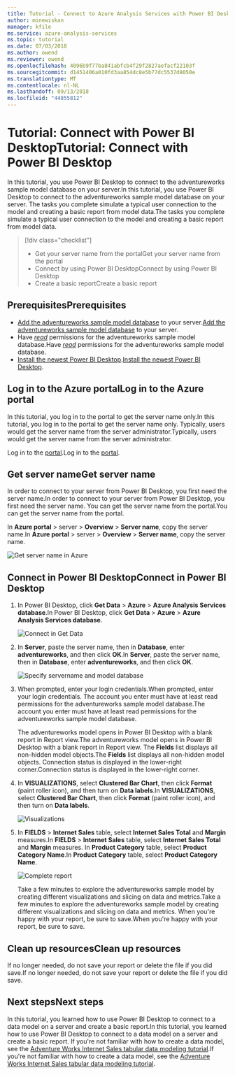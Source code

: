 ```yaml
---
title: Tutorial - Connect to Azure Analysis Services with Power BI Desktop | Microsoft Docs
author: minewiskan
manager: kfile
ms.service: azure-analysis-services
ms.topic: tutorial
ms.date: 07/03/2018
ms.author: owend
ms.reviewer: owend
ms.openlocfilehash: 4096b9f77ba841abfcb4f29f2827aefacf22103f
ms.sourcegitcommit: d1451406a010fd3aa854dc8e5b77dc5537d8050e
ms.translationtype: MT
ms.contentlocale: nl-NL
ms.lasthandoff: 09/13/2018
ms.locfileid: "44855812"
---
```

# <a name="tutorial-connect-with-power-bi-desktop"></a><span data-ttu-id="461b0-102">Tutorial: Connect with Power BI Desktop</span><span class="sxs-lookup"><span data-stu-id="461b0-102">Tutorial: Connect with Power BI Desktop</span></span>

<span data-ttu-id="461b0-103">In this tutorial, you use Power BI Desktop to connect to the adventureworks sample model database on your server.</span><span class="sxs-lookup"><span data-stu-id="461b0-103">In this tutorial, you use Power BI Desktop to connect to the adventureworks sample model database on your server.</span></span> <span data-ttu-id="461b0-104">The tasks you complete simulate a typical user connection to the model and creating a basic report from model data.</span><span class="sxs-lookup"><span data-stu-id="461b0-104">The tasks you complete simulate a typical user connection to the model and creating a basic report from model data.</span></span>

> [!div class="checklist"]
> * <span data-ttu-id="461b0-105">Get your server name from the portal</span><span class="sxs-lookup"><span data-stu-id="461b0-105">Get your server name from the portal</span></span>
> * <span data-ttu-id="461b0-106">Connect by using Power BI Desktop</span><span class="sxs-lookup"><span data-stu-id="461b0-106">Connect by using Power BI Desktop</span></span>
> * <span data-ttu-id="461b0-107">Create a basic report</span><span class="sxs-lookup"><span data-stu-id="461b0-107">Create a basic report</span></span>

## <a name="prerequisites"></a><span data-ttu-id="461b0-108">Prerequisites</span><span class="sxs-lookup"><span data-stu-id="461b0-108">Prerequisites</span></span>

- <span data-ttu-id="461b0-109">[Add the adventureworks sample model database](../analysis-services-create-sample-model.md) to your server.</span><span class="sxs-lookup"><span data-stu-id="461b0-109">[Add the adventureworks sample model database](../analysis-services-create-sample-model.md) to your server.</span></span>
- <span data-ttu-id="461b0-110">Have [*read*](../analysis-services-server-admins.md) permissions for the adventureworks sample model database.</span><span class="sxs-lookup"><span data-stu-id="461b0-110">Have [*read*](../analysis-services-server-admins.md) permissions for the adventureworks sample model database.</span></span>
- <span data-ttu-id="461b0-111">[Install the newest Power BI Desktop](https://powerbi.microsoft.com/desktop).</span><span class="sxs-lookup"><span data-stu-id="461b0-111">[Install the newest Power BI Desktop](https://powerbi.microsoft.com/desktop).</span></span>

## <a name="log-in-to-the-azure-portal"></a><span data-ttu-id="461b0-112">Log in to the Azure portal</span><span class="sxs-lookup"><span data-stu-id="461b0-112">Log in to the Azure portal</span></span>
<span data-ttu-id="461b0-113">In this tutorial, you log in to the portal to get the server name only.</span><span class="sxs-lookup"><span data-stu-id="461b0-113">In this tutorial, you log in to the portal to get the server name only.</span></span> <span data-ttu-id="461b0-114">Typically, users would get the server name from the server administrator.</span><span class="sxs-lookup"><span data-stu-id="461b0-114">Typically, users would get the server name from the server administrator.</span></span>

<span data-ttu-id="461b0-115">Log in to the [portal](https://portal.azure.com/).</span><span class="sxs-lookup"><span data-stu-id="461b0-115">Log in to the [portal](https://portal.azure.com/).</span></span>

## <a name="get-server-name"></a><span data-ttu-id="461b0-116">Get server name</span><span class="sxs-lookup"><span data-stu-id="461b0-116">Get server name</span></span>
<span data-ttu-id="461b0-117">In order to connect to your server from Power BI Desktop, you first need the server name.</span><span class="sxs-lookup"><span data-stu-id="461b0-117">In order to connect to your server from Power BI Desktop, you first need the server name.</span></span> <span data-ttu-id="461b0-118">You can get the server name from the portal.</span><span class="sxs-lookup"><span data-stu-id="461b0-118">You can get the server name from the portal.</span></span>

<span data-ttu-id="461b0-119">In **Azure portal** > server > **Overview** > **Server name**, copy the server name.</span><span class="sxs-lookup"><span data-stu-id="461b0-119">In **Azure portal** > server > **Overview** > **Server name**, copy the server name.</span></span>
   
   ![Get server name in Azure](./media/analysis-services-tutorial-pbid/aas-copy-server-name.png)

## <a name="connect-in-power-bi-desktop"></a><span data-ttu-id="461b0-121">Connect in Power BI Desktop</span><span class="sxs-lookup"><span data-stu-id="461b0-121">Connect in Power BI Desktop</span></span>

1. <span data-ttu-id="461b0-122">In Power BI Desktop, click **Get Data** > **Azure** > **Azure Analysis Services database**.</span><span class="sxs-lookup"><span data-stu-id="461b0-122">In Power BI Desktop, click **Get Data** > **Azure** > **Azure Analysis Services database**.</span></span>

   ![Connect in Get Data](./media/analysis-services-tutorial-pbid/aas-pbid-connect-aasserver.png)

2. <span data-ttu-id="461b0-124">In **Server**, paste the server name, then in **Database**, enter **adventureworks**, and then click **OK**.</span><span class="sxs-lookup"><span data-stu-id="461b0-124">In **Server**, paste the server name, then in **Database**, enter **adventureworks**, and then click **OK**.</span></span>

   ![Specify servername and model database](./media/analysis-services-tutorial-pbid/aas-pbid-connect-aas-servername.png)

3. <span data-ttu-id="461b0-126">When prompted, enter your login credentials.</span><span class="sxs-lookup"><span data-stu-id="461b0-126">When prompted, enter your login credentials.</span></span> <span data-ttu-id="461b0-127">The account you enter must have at least read permissions for the adventureworks sample model database.</span><span class="sxs-lookup"><span data-stu-id="461b0-127">The account you enter must have at least read permissions for the adventureworks sample model database.</span></span>

    <span data-ttu-id="461b0-128">The adventureworks model opens in Power BI Desktop with a blank report in Report view.</span><span class="sxs-lookup"><span data-stu-id="461b0-128">The adventureworks model opens in Power BI Desktop with a blank report in Report view.</span></span> <span data-ttu-id="461b0-129">The **Fields** list displays all non-hidden model objects.</span><span class="sxs-lookup"><span data-stu-id="461b0-129">The **Fields** list displays all non-hidden model objects.</span></span> <span data-ttu-id="461b0-130">Connection status is displayed in the lower-right corner.</span><span class="sxs-lookup"><span data-stu-id="461b0-130">Connection status is displayed in the lower-right corner.</span></span>

4. <span data-ttu-id="461b0-131">In **VISUALIZATIONS**, select **Clustered Bar Chart**, then click **Format** (paint roller icon), and then turn on **Data labels**.</span><span class="sxs-lookup"><span data-stu-id="461b0-131">In **VISUALIZATIONS**, select **Clustered Bar Chart**, then click **Format** (paint roller icon), and then turn on **Data labels**.</span></span> 

   ![Visualizations](./media/analysis-services-tutorial-pbid/aas-pbid-visualizations-report.png)

5. <span data-ttu-id="461b0-133">In **FIELDS** > **Internet Sales** table, select **Internet Sales Total** and **Margin** measures.</span><span class="sxs-lookup"><span data-stu-id="461b0-133">In **FIELDS** > **Internet Sales** table, select **Internet Sales Total** and **Margin** measures.</span></span> <span data-ttu-id="461b0-134">In **Product Category** table, select **Product Category Name**.</span><span class="sxs-lookup"><span data-stu-id="461b0-134">In **Product Category** table, select **Product Category Name**.</span></span>

   ![Complete report](./media/analysis-services-tutorial-pbid/aas-pbid-complete-report.png)

    <span data-ttu-id="461b0-136">Take a few minutes to explore the adventureworks sample model by creating different visualizations and slicing on data and metrics.</span><span class="sxs-lookup"><span data-stu-id="461b0-136">Take a few minutes to explore the adventureworks sample model by creating different visualizations and slicing on data and metrics.</span></span> <span data-ttu-id="461b0-137">When you're happy with your report, be sure to save.</span><span class="sxs-lookup"><span data-stu-id="461b0-137">When you're happy with your report, be sure to save.</span></span>

## <a name="clean-up-resources"></a><span data-ttu-id="461b0-138">Clean up resources</span><span class="sxs-lookup"><span data-stu-id="461b0-138">Clean up resources</span></span>

<span data-ttu-id="461b0-139">If no longer needed, do not save your report or delete the file if you did save.</span><span class="sxs-lookup"><span data-stu-id="461b0-139">If no longer needed, do not save your report or delete the file if you did save.</span></span>

## <a name="next-steps"></a><span data-ttu-id="461b0-140">Next steps</span><span class="sxs-lookup"><span data-stu-id="461b0-140">Next steps</span></span>
<span data-ttu-id="461b0-141">In this tutorial, you learned how to use Power BI Desktop to connect to a data model on a server and create a basic report.</span><span class="sxs-lookup"><span data-stu-id="461b0-141">In this tutorial, you learned how to use Power BI Desktop to connect to a data model on a server and create a basic report.</span></span> <span data-ttu-id="461b0-142">If you're not familiar with how to create a data model, see the [Adventure Works Internet Sales tabular data modeling tutorial](aas-adventure-works-tutorial.md).</span><span class="sxs-lookup"><span data-stu-id="461b0-142">If you're not familiar with how to create a data model, see the [Adventure Works Internet Sales tabular data modeling tutorial](aas-adventure-works-tutorial.md).</span></span>